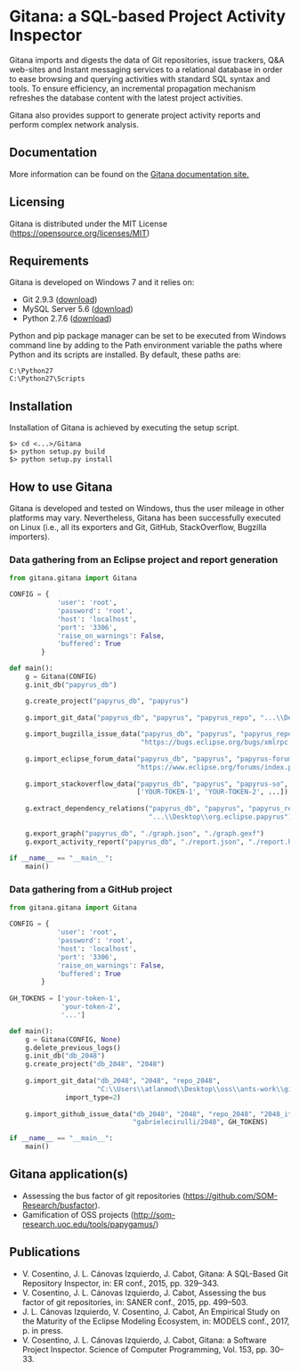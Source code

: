 # Gitana: a SQL-based Project Activity Inspector
 
Gitana imports and digests the data of Git repositories, issue trackers, Q&A web-sites and Instant messaging services to a relational database
in order to ease browsing and querying activities with standard SQL syntax and tools. To ensure efficiency, an incremental propagation mechanism refreshes the
database content with the latest project activities.

Gitana also provides support to generate project activity reports and perform complex network analysis.

## Documentation

More information can be found on the [Gitana documentation site.](http://gitanadocs.getforge.io/)

## Licensing

Gitana is distributed under the MIT License (https://opensource.org/licenses/MIT)

## Requirements

Gitana is developed on Windows 7 and it relies on:
- Git 2.9.3 ([download](https://git-scm.com/downloads))
- MySQL Server 5.6 ([download](http://dev.mysql.com/downloads/installer/))
- Python 2.7.6 ([download](https://www.python.org/downloads/windows/))

Python and pip package manager can be set to be executed from Windows command line by adding to the Path environment variable
the paths where Python and its scripts are installed. By default, these paths are:
```
C:\Python27
C:\Python27\Scripts
```

##  Installation

Installation of Gitana is achieved by executing the setup script.
```
$> cd <...>/Gitana
$> python setup.py build
$> python setup.py install
```
   
## How to use Gitana

Gitana is developed and tested on Windows, thus the user mileage in other platforms may vary.
Nevertheless, Gitana has been successfully executed on Linux (i.e., all its exporters and Git, GitHub, StackOverflow, Bugzilla importers).

### Data gathering from an Eclipse project and report generation

```python 
from gitana.gitana import Gitana

CONFIG = {
            'user': 'root',
            'password': 'root',
            'host': 'localhost',
            'port': '3306',
            'raise_on_warnings': False,
            'buffered': True
        }

def main():
    g = Gitana(CONFIG)
    g.init_db("papyrus_db")

    g.create_project("papyrus_db", "papyrus")
    
    g.import_git_data("papyrus_db", "papyrus", "papyrus_repo", "...\\Desktop\\org.eclipse.papyrus")
    
    g.import_bugzilla_issue_data("papyrus_db", "papyrus", "papyrus_repo", "papyrus-bugzilla", 
                                 "https://bugs.eclipse.org/bugs/xmlrpc.cgi", "papyrus")
				 
    g.import_eclipse_forum_data("papyrus_db", "papyrus", "papyrus-forum", 
                                "https://www.eclipse.org/forums/index.php/f/121/")
				
    g.import_stackoverflow_data("papyrus_db", "papyrus", "papyrus-so", 
                                ['YOUR-TOKEN-1', 'YOUR-TOKEN-2', ...])
				
    g.extract_dependency_relations("papyrus_db", "papyrus", "papyrus_repo", 
                                   "...\\Desktop\\org.eclipse.papyrus")
	
    g.export_graph("papyrus_db", "./graph.json", "./graph.gexf")
    g.export_activity_report("papyrus_db", "./report.json", "./report.html")
	
if __name__ == "__main__":
    main()
```

### Data gathering from a GitHub project

```python 
from gitana.gitana import Gitana

CONFIG = {
            'user': 'root',
            'password': 'root',
            'host': 'localhost',
            'port': '3306',
            'raise_on_warnings': False,
            'buffered': True
        }
	
GH_TOKENS = ['your-token-1',
             'your-token-2',
             '...']

def main():
    g = Gitana(CONFIG, None)
    g.delete_previous_logs()
    g.init_db("db_2048")
    g.create_project("db_2048", "2048")
    
    g.import_git_data("db_2048", "2048", "repo_2048", 
                      "C:\\Users\\atlanmod\\Desktop\\oss\\ants-work\\github-repos\\2048", 
		      import_type=2)
		      
    g.import_github_issue_data("db_2048", "2048", "repo_2048", "2048_it", 
                               "gabrielecirulli/2048", GH_TOKENS)

if __name__ == "__main__":
    main()
```

## Gitana application(s)

- Assessing the bus factor of git repositories (https://github.com/SOM-Research/busfactor).
- Gamification of OSS projects (http://som-research.uoc.edu/tools/papygamus/)

## Publications
- V. Cosentino, J. L. Cánovas Izquierdo, J. Cabot, Gitana: A SQL-Based Git Repository Inspector, in: ER conf., 2015, pp. 329–343.
- V. Cosentino, J. L. Cánovas Izquierdo, J. Cabot, Assessing the bus factor of git repositories, in: SANER conf., 2015, pp. 499–503.
- J. L. Cánovas Izquierdo, V. Cosentino, J. Cabot, An Empirical Study on the Maturity of the Eclipse Modeling Ecosystem, in: MODELS conf., 2017, p. in press.
- V. Cosentino, J. L. Cánovas Izquierdo, J. Cabot, Gitana: a Software Project Inspector. Science of Computer Programming, Vol. 153, pp. 30–33.
